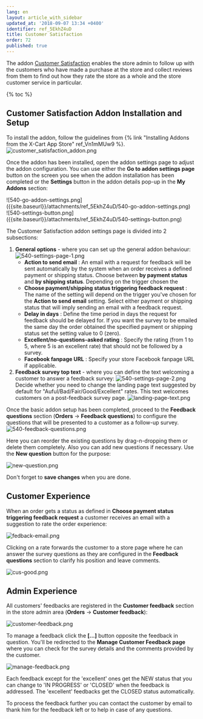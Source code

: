 ```yaml
---
lang: en
layout: article_with_sidebar
updated_at: '2018-09-07 13:34 +0400'
identifier: ref_5EkhZ4uD
title: Customer Satisfaction
order: 72
published: true
---
```

The addon [Customer Satisfaction](https://market.x-cart.com/addons/customer-satisfaction.html "Customer Satisfaction") enables the store admin to follow up with the customers who have made a purchase at the store and collect reviews from them to find out how they rate the store as a whole and the store customer service in particular. 

{% toc %}

## Customer Satisfaction Addon Installation and Setup

To install the addon, follow the guidelines from {% link "Installing Addons from the X-Cart App Store" ref_Vn1mMUw9 %}.
![customer_satisfaction_addon.png]({{site.baseurl}}/attachments/ref_5EkhZ4uD/customer_satisfaction_addon.png)

Once the addon has been installed, open the addon settings page to adjust the addon configuration. You can use either the **Go to addon settings page** button on the screen you see when the addon installation has been completed or the **Settings** button in the addon details pop-up in the **My Addons** section:

<div class="ui stackable two column grid">
  <div class="column" markdown="span">![540-go-addon-settings.png]({{site.baseurl}}/attachments/ref_5EkhZ4uD/540-go-addon-settings.png)</div>
  <div class="column" markdown="span">![540-settings-button.png]({{site.baseurl}}/attachments/ref_5EkhZ4uD/540-settings-button.png)</div>
</div>


The Customer Satisfaction addon settings page is divided into 2 subsections:
1. **General options** - where you can set up the general addon behaviour:
   ![540-settings-page-1.png]({{site.baseurl}}/attachments/ref_5EkhZ4uD/540-settings-page-1.png)
   * **Action to send email** : An email with a request for feedback will be sent automatically by the system when an order receives a defined payment or shipping status. Choose between **by payment status** and **by shipping status**. Depending on the trigger chosen the 
   * **Choose payment/shipping status triggering feedback request** : The name of the setting will depend on the trigger you've chosen for the **Action to send email** setting. Select either payment or shipping status that will imply sending an email with a feedback request.
   * **Delay in days** : Define the time period in days the request for feedback should be delayed for. If you want the survey to be emailed the same day the order obtained the specified payment or shipping status set the setting value to 0 (zero).
   * **Excellent/no-questions-asked rating** : Specify the rating (from 1 to 5, where 5 is an excellent rate) that should not be followed by a survey.
   * **Facebook fanpage URL** : Specify your store Facebook fanpage URL if applicable.
2. **Feedback survey top text** - where you can define the text welcoming a customer to answer a feedback survey:
   ![540-settings-page-2.png]({{site.baseurl}}/attachments/ref_5EkhZ4uD/540-settings-page-2.png)
   Decide whether you need to change the landing page text suggested by default for "Auful/Bad/Fair/Good/Excellent" rates. This text welcomes customers on a post-feedback survey page.
   ![landing-page-text.png]({{site.baseurl}}/attachments/ref_5EkhZ4uD/landing-page-text.png)

Once the basic addon setup has been completed, proceed to the **Feedback questions** section (**Orders** -> **Feedback questions**) to configure the questions that will be presented to a customer as a follow-up survey.
![540-feedback-questions.png]({{site.baseurl}}/attachments/ref_5EkhZ4uD/540-feedback-questions.png)

Here you can reorder the existing questions by drag-n-dropping them or delete them completely. Also you can add new questions if necessary. Use the **New question** button for the purpose:

![new-question.png]({{site.baseurl}}/attachments/ref_5EkhZ4uD/new-question.png)

Don't forget to **save changes** when you are done.

## Customer Experience

When an order gets a status as defined in **Choose payment status triggering feedback request** a customer receives an email with a suggestion to rate the order experience:

![fedback-email.png]({{site.baseurl}}/attachments/ref_5EkhZ4uD/fedback-email.png)

Clicking on a rate forwards the customer to a store page where he can answer the survey questions as they are configured in the **Feedback questions** section to clarify his position and leave comments.

![cus-good.png]({{site.baseurl}}/attachments/ref_5EkhZ4uD/cus-good.png)

## Admin Experience

All customers' feedbacks are registered in the **Customer feedback** section in the store admin area (**Orders** -> **Customer feedback**):

![customer-feedback.png]({{site.baseurl}}/attachments/ref_5EkhZ4uD/customer-feedback.png)

To manage a feedback click the **[...]** button opposite the feedback in question. You'll be redirected to the **Manage Customer Feedback page** where you can check for the survey details and the comments provided by the customer. 

![manage-feedback.png]({{site.baseurl}}/attachments/ref_5EkhZ4uD/manage-feedback.png)

Each feedback except for the 'excellent' ones get the NEW status that you can change to 'IN PROGRESS' or 'CLOSED' when the feedback is addressed. The 'excellent' feedbacks get the CLOSED status automatically. 

To process the feedback further you can contact the customer by email to thank him for the feedback left or to help in case of any questions.
